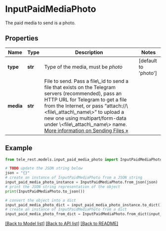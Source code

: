 # InputPaidMediaPhoto

The paid media to send is a photo.

## Properties

Name | Type | Description | Notes
------------ | ------------- | ------------- | -------------
**type** | **str** | Type of the media, must be *photo* | [default to 'photo']
**media** | **str** | File to send. Pass a file\\_id to send a file that exists on the Telegram servers (recommended), pass an HTTP URL for Telegram to get a file from the Internet, or pass “attach://\\&lt;file\\_attach\\_name\\&gt;” to upload a new one using multipart/form-data under \\&lt;file\\_attach\\_name\\&gt; name. [More information on Sending Files »](https://core.telegram.org/bots/api/#sending-files) | 

## Example

```python
from tele_rest.models.input_paid_media_photo import InputPaidMediaPhoto

# TODO update the JSON string below
json = "{}"
# create an instance of InputPaidMediaPhoto from a JSON string
input_paid_media_photo_instance = InputPaidMediaPhoto.from_json(json)
# print the JSON string representation of the object
print(InputPaidMediaPhoto.to_json())

# convert the object into a dict
input_paid_media_photo_dict = input_paid_media_photo_instance.to_dict()
# create an instance of InputPaidMediaPhoto from a dict
input_paid_media_photo_from_dict = InputPaidMediaPhoto.from_dict(input_paid_media_photo_dict)
```
[[Back to Model list]](../README.md#documentation-for-models) [[Back to API list]](../README.md#documentation-for-api-endpoints) [[Back to README]](../README.md)


